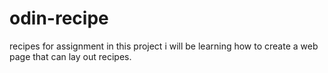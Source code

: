 # odin-recipe
recipes for assignment
in this project i will be learning how to create a web page that can lay out recipes.